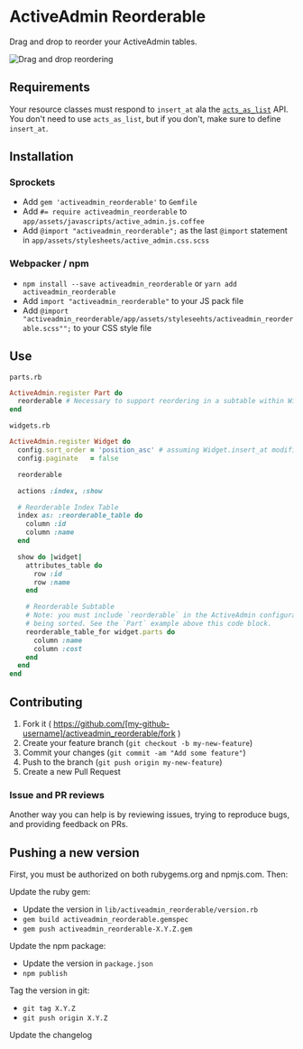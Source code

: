 # ActiveAdmin Reorderable

Drag and drop to reorder your ActiveAdmin tables.

![Drag and drop reordering](https://s3.amazonaws.com/kurtzkloud.com/p/activeadmin_reorderable/screenshot.gif)

## Requirements
Your resource classes must respond to `insert_at` ala the [`acts_as_list`](https://github.com/swanandp/acts_as_list) API. You don't need to use `acts_as_list`, but if you don't, make sure to define `insert_at`.

## Installation
### Sprockets
- Add `gem 'activeadmin_reorderable'` to `Gemfile`
- Add `#= require activeadmin_reorderable` to `app/assets/javascripts/active_admin.js.coffee`
- Add `@import "activeadmin_reorderable";` as the last `@import` statement in `app/assets/stylesheets/active_admin.css.scss`

### Webpacker / npm
- `npm install --save activeadmin_reorderable` or `yarn add activeadmin_reorderable`
- Add `import "activeadmin_reorderable"` to your JS pack file
- Add `@import "activeadmin_reorderable/app/assets/styleseehts/activeadmin_reorderable.scss"";` to your CSS style file

## Use
`parts.rb`
```ruby
ActiveAdmin.register Part do
  reorderable # Necessary to support reordering in a subtable within Widget below
end
```

`widgets.rb`
```ruby
ActiveAdmin.register Widget do
  config.sort_order = 'position_asc' # assuming Widget.insert_at modifies the `position` attribute
  config.paginate   = false

  reorderable

  actions :index, :show

  # Reorderable Index Table
  index as: :reorderable_table do
    column :id
    column :name
  end

  show do |widget|
    attributes_table do
      row :id
      row :name
    end

    # Reorderable Subtable
    # Note: you must include `reorderable` in the ActiveAdmin configuration for the resource
    # being sorted. See the `Part` example above this code block.
    reorderable_table_for widget.parts do
      column :name
      column :cost
    end
  end
end
```

## Contributing

1. Fork it ( https://github.com/[my-github-username]/activeadmin_reorderable/fork )
2. Create your feature branch (`git checkout -b my-new-feature`)
3. Commit your changes (`git commit -am "Add some feature"`)
4. Push to the branch (`git push origin my-new-feature`)
5. Create a new Pull Request

### Issue and PR reviews

Another way you can help is by reviewing issues, trying to reproduce bugs, and providing feedback on PRs.

## Pushing a new version

First, you must be authorized on both rubygems.org and npmjs.com. Then:

Update the ruby gem:
- Update the version in `lib/activeadmin_reorderable/version.rb`
- `gem build activeadmin_reorderable.gemspec`
- `gem push activeadmin_reorderable-X.Y.Z.gem`

Update the npm package:
- Update the version in `package.json`
- `npm publish`

Tag the version in git:
- `git tag X.Y.Z`
- `git push origin X.Y.Z`

Update the changelog
